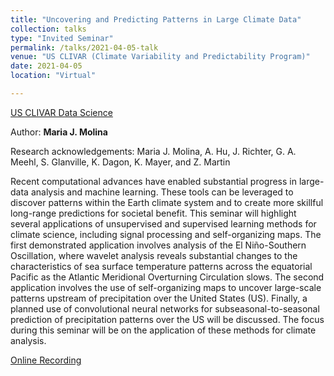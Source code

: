 ```yaml
---
title: "Uncovering and Predicting Patterns in Large Climate Data"
collection: talks
type: "Invited Seminar"
permalink: /talks/2021-04-05-talk
venue: "US CLIVAR (Climate Variability and Predictability Program)"
date: 2021-04-05
location: "Virtual"

---
```


[US CLIVAR Data Science](https://usclivar.org/working-groups/data-science-working-group)

Author: **Maria J. Molina**

Research acknowledgements: Maria J. Molina, A. Hu, J. Richter, G. A. Meehl, S. Glanville, K. Dagon, K. Mayer, and Z. Martin

Recent computational advances have enabled substantial progress in large-data analysis and machine learning. These tools can be leveraged to discover patterns within the Earth climate system and to create more skillful long-range predictions for societal benefit. This seminar will highlight several applications of unsupervised and supervised learning methods for climate science, including signal processing and self-organizing maps. The first demonstrated application involves analysis of the El Niño-Southern Oscillation, where wavelet analysis reveals substantial changes to the characteristics of sea surface temperature patterns across the equatorial Pacific as the Atlantic Meridional Overturning Circulation slows. The second application involves the use of self-organizing maps to uncover large-scale patterns upstream of precipitation over the United States (US). Finally, a planned use of convolutional neural networks for subseasonal-to-seasonal prediction of precipitation patterns over the US will be discussed. The focus during this seminar will be on the application of these methods for climate analysis.

[Online Recording](https://www.youtube.com/watch?v=etche3cmIec)
